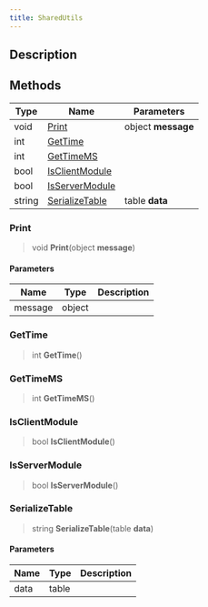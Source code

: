 ```yaml
---
title: SharedUtils
---
```

## Description

## Methods

| Type   | Name                              | Parameters         |
| ------ | --------------------------------- | ------------------ |
| void   | [Print](#print)                   | object **message** |
| int    | [GetTime](#gettime)               |                    |
| int    | [GetTimeMS](#gettimems)           |                    |
| bool   | [IsClientModule](#isclientmodule) |                    |
| bool   | [IsServerModule](#isservermodule) |                    |
| string | [SerializeTable](#serializetable) | table **data**     |

### Print

> void **Print**(object **message**)

#### Parameters

| Name    | Type   | Description |
| ------- | ------ | ----------- |
| message | object |             |

### GetTime

> int **GetTime**()

### GetTimeMS

> int **GetTimeMS**()

### IsClientModule

> bool **IsClientModule**()

### IsServerModule

> bool **IsServerModule**()

### SerializeTable

> string **SerializeTable**(table **data**)

#### Parameters

| Name | Type  | Description |
| ---- | ----- | ----------- |
| data | table |             |
